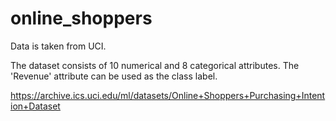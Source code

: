 # online_shoppers
Data is taken from UCI.

The dataset consists of 10 numerical and 8 categorical attributes.
The 'Revenue' attribute can be used as the class label.

https://archive.ics.uci.edu/ml/datasets/Online+Shoppers+Purchasing+Intention+Dataset
